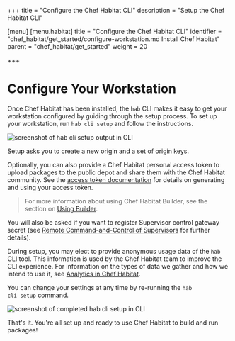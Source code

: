 +++
title = "Configure the Chef Habitat CLI"
description = "Setup the Chef Habitat CLI"

[menu]
  [menu.habitat]
    title = "Configure the Chef Habitat CLI"
    identifier = "chef_habitat/get_started/configure-workstation.md Install Chef Habitat"
    parent = "chef_habitat/get_started"
    weight = 20
    
+++

# <a name="configure-workstation" id="configure-workstation" data-magellan-target="configure-workstation">Configure Your Workstation</a>
Once Chef Habitat has been installed, the <code>hab</code> CLI makes it easy to get your workstation configured by guiding through the setup process. To set up your workstation, run <code>hab cli setup</code> and follow the instructions.

<img alt="screenshot of hab cli setup output in CLI" src="/images/screenshots/hab-setup.png">

Setup asks you to create a new origin and a set of origin keys.

Optionally, you can also provide a Chef Habitat personal access token to upload packages to the public depot and share them with the Chef Habitat community. See the [access token documentation](/docs/using-builder/#builder-token) for details on generating and using your access token.

> For more information about using Chef Habitat Builder, see the section on [Using Builder](/docs/using-builder/).

You will also be asked if you want to register Supervisor control gateway secret (see [Remote Command-and-Control of Supervisors](/docs/using-habitat/#remote-control) for further details).

During setup, you may elect to provide anonymous usage data of the <code>hab</code> CLI tool. This information is used by the Chef Habitat team to improve the CLI experience.
For information on the types of data we gather and how we intend to use it, see [Analytics in Chef Habitat](/docs/about-analytics).

You can change your settings at any time by re-running the <code>hab cli setup</code> command.

<img alt="screenshot of completed hab cli setup in CLI" src="/images/screenshots/hab-setup-complete.png">

That's it. You're all set up and ready to use Chef Habitat to build and run packages!

